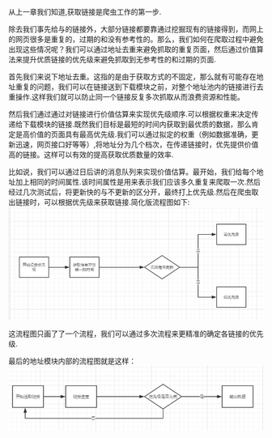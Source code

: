 从上一章我们知道,获取链接是爬虫工作的第一步.

除去我们事先给与的链接外，大部分链接都要靠通过挖掘现有的链接得到，而网上的网页很多是重复的，过期的和没有参考性的。那么，我们如何在爬取过程中避免出现这些情况呢？我们可以通过地址去重来避免抓取的重复页面，然后通过价值算法来提升优质链接的优先级来避免抓取到无参考性的和过期的页面.

  
首先我们来说下地址去重。这指的是由于获取方式的不固定，那么就有可能存在地址重复的问题，我们可以在链接送到下载模块之前，对整个地址池内的链接进行去重操作.这样我们就可以防止同一个链接反复多次抓取从而浪费资源和性能。

  
然后我们通过通过对链接进行价值估算来实现优先级顺序.可以根据权重来决定传递给下载模块的链接.既然我们目标是最短的时间内获取到最优质的数据，那么肯定是高价值的页面具有最高优先级.我们可以通过拟定的权重（例如数据准确，更新迅速，网页接口好等等）,将地址分为几个档次，在传递链接时，优先提供价值高的链接。这样可以有效的提高获取优质数量的效率.

  
比如说，我们可以通过日后讲的消息队列来实现价值估算。最开始，我们给每个地址加上相同的时间属性.该时间属性是用来表示我们应该多久重复来爬取一次.然后经过几次测试后，将更新快的与不更新的区分开，最终打上优先级.然后在爬虫取出链接时，可以根据优先级来获取链接.简化版流程图如下:![](./images/5.png)

这流程图只画了了一个流程，我们可以通过多次流程来更精准的确定各链接的优先级.



最后的地址模块内部的流程图就是这样：![](./images/6.png)

